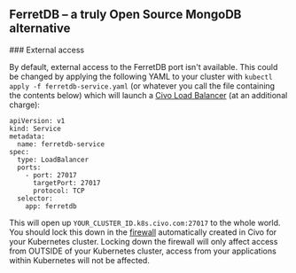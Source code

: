 ## FerretDB –  a truly Open Source MongoDB alternative

### External access

By default, external access to the FerretDB port isn't available. 
This could be changed by applying the following YAML to your cluster with `kubectl apply -f ferretdb-service.yaml` 
(or whatever you call the file containing the contents below) 
which will launch a [Civo Load Balancer](https://www.civo.com/load-balancers) (at an additional charge):

```
apiVersion: v1
kind: Service
metadata:
  name: ferretdb-service
spec:
  type: LoadBalancer
  ports:
    - port: 27017
      targetPort: 27017
      protocol: TCP
  selector:
    app: ferretdb
```

This will open up `YOUR_CLUSTER_ID.k8s.civo.com:27017` to the whole world. 
You should lock this down in the [firewall](https://www.civo.com/account/firewalls) 
automatically created in Civo for your Kubernetes cluster. 
Locking down the firewall will only affect access from OUTSIDE of your Kubernetes cluster, 
access from your applications within Kubernetes will not be affected.
